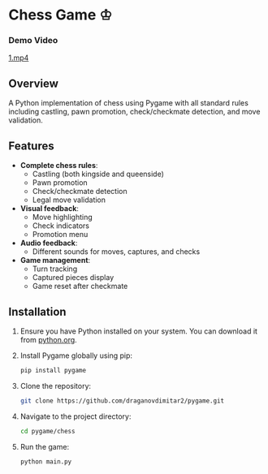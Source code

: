 # Chess Game  ♔ 

### Demo Video

[1.mp4](../../../Desktop/1.mp4)

## Overview

A Python implementation of chess using Pygame with all standard rules including castling, pawn promotion,
check/checkmate detection, and move validation.

## Features

- **Complete chess rules**:
    - Castling (both kingside and queenside)
    - Pawn promotion
    - Check/checkmate detection
    - Legal move validation
- **Visual feedback**:
    - Move highlighting
    - Check indicators
    - Promotion menu
- **Audio feedback**:
    - Different sounds for moves, captures, and checks
- **Game management**:
    - Turn tracking
    - Captured pieces display
    - Game reset after checkmate

## Installation

1. Ensure you have Python installed on your system. You can download it
   from [python.org](https://www.python.org/downloads/).


2. Install Pygame globally using pip:
   ```bash
   pip install pygame
   ```

3. Clone the repository:
    ```bash
    git clone https://github.com/draganovdimitar2/pygame.git
    ```
4. Navigate to the project directory:
    ```bash
    cd pygame/chess
    ```
5. Run the game:
   ```bash
   python main.py
   ```
